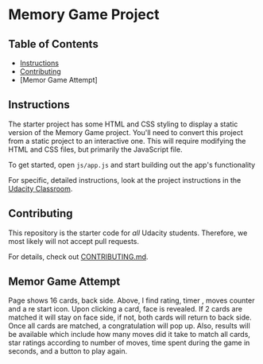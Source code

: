 # Memory Game Project

## Table of Contents

* [Instructions](#instructions)
* [Contributing](#contributing)
* [Memor Game Attempt]

## Instructions

The starter project has some HTML and CSS styling to display a static version of the Memory Game project. You'll need to convert this project from a static project to an interactive one. This will require modifying the HTML and CSS files, but primarily the JavaScript file.

To get started, open `js/app.js` and start building out the app's functionality

For specific, detailed instructions, look at the project instructions in the [Udacity Classroom](https://classroom.udacity.com/me).

## Contributing

This repository is the starter code for _all_ Udacity students. Therefore, we most likely will not accept pull requests.

For details, check out [CONTRIBUTING.md](CONTRIBUTING.md).


## Memor Game Attempt

Page shows 16 cards, back side. Above, I find rating, timer , moves counter and a re start icon. Upon clicking a card, face is revealed. If 2 cards are matched it will stay on face side, if not, both cards will return to back side. Once all cards are matched, a congratulation will pop up. Also, results will be available which include how many moves did it take to match all cards, star ratings according to number of moves, time spent during the game in seconds,  and a button to play again. 